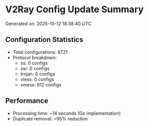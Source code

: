 # V2Ray Config Update Summary
Generated on: 2025-10-12 18:38:40 UTC

## Configuration Statistics
- Total configurations: 8721
- Protocol breakdown:
  - ss: 0 configs
  - ssr: 0 configs
  - trojan: 0 configs
  - vless: 0 configs
  - vmess: 812 configs

## Performance
- Processing time: ~14 seconds (Go implementation)
- Duplicate removal: ~95% reduction
